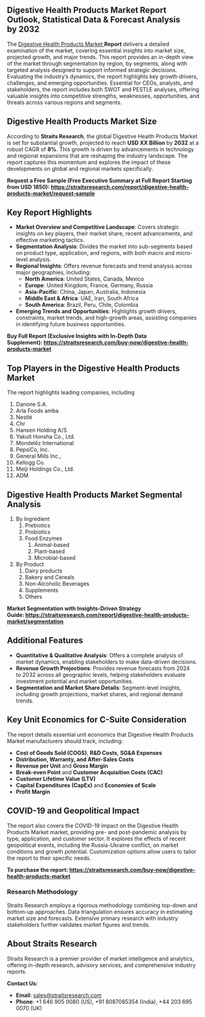 <p>&nbsp;</p>
<h2>Digestive Health Products Market Report Outlook, Statistical Data &amp; Forecast&nbsp;Analysis by&nbsp;2032</h2>
<p>The <a href="https://straitsresearch.com/report/digestive-health-products-market">Digestive Health Products Market </a><strong>Report</strong>&nbsp;delivers a detailed examination of the market, covering essential insights into market size, projected growth, and major trends. This report provides an in-depth view of the market through segmentation by region, by segments, along with targeted analysis designed to support informed strategic decisions. Evaluating the industry&rsquo;s dynamics, the report highlights key growth drivers, challenges, and emerging opportunities. Essential for CEOs, analysts, and stakeholders, the report includes both SWOT and PESTLE analyses, offering valuable insights into competitive strengths, weaknesses, opportunities, and threats across various regions and segments.</p>
<h2>Digestive Health Products Market Size</h2>
<p>According to&nbsp;<strong>Straits Research</strong>, the global Digestive Health Products Market is set for substantial growth, projected to reach&nbsp;<strong>USD XX Billion</strong>&nbsp;by&nbsp;<strong>2032</strong>&nbsp;at a robust CAGR of&nbsp;<strong>8%</strong>. This growth is driven by advancements in technology and regional expansions that are reshaping the industry landscape. The report captures this momentum and explores the impact of these developments on global and&nbsp;regional markets specifically.</p>
<p><strong>Request a Free Sample (Free Executive Summary at Full Report Starting from USD 1850):&nbsp;<a href="https://straitsresearch.com/report/digestive-health-products-market/request-sample">https://straitsresearch.com/report/digestive-health-products-market/request-sample</a></strong></p>
<h2>Key Report Highlights</h2>
<ul>
<li><strong>Market Overview and Competitive Landscape</strong>: Covers strategic insights on key players, their market share, recent advancements, and effective marketing tactics.</li>
<li><strong>Segmentation Analysis</strong>: Divides the market into sub-segments based on product type, application, and regions, with both macro and micro-level analysis.</li>
<li><strong>Regional Insights</strong>: Offers revenue forecasts and trend analysis across major geographies, including:
<ul>
<li><strong>North America</strong>: United States, Canada, Mexico</li>
<li><strong>Europe</strong>: United Kingdom, France, Germany, Russia</li>
<li><strong>Asia-Pacific</strong>: China, Japan, Australia, Indonesia</li>
<li><strong>Middle East &amp; Africa</strong>: UAE, Iran, South Africa</li>
<li><strong>South America</strong>: Brazil, Peru, Chile, Colombia</li>
</ul>
</li>
<li><strong>Emerging Trends and Opportunities</strong>: Highlights growth drivers, constraints, market trends, and high-growth areas, assisting companies in identifying future business opportunities.</li>
</ul>
<p><strong>Buy Full Report (Exclusive Insights with In-Depth Data Supplement):&nbsp;<a href="https://straitsresearch.com/buy-now/digestive-health-products-market">https://straitsresearch.com/buy-now/digestive-health-products-market</a></strong></p>
<h2>Top Players in the Digestive Health Products Market</h2>
<p>The report highlights leading companies, including&nbsp;</p>
<ol>
<li>Danone S.A.</li>
<li>Arla Foods amba</li>
<li>Nestl&eacute;</li>
<li>Chr</li>
<li>Hansen Holding A/S</li>
<li>Yakult Honsha Co., Ltd.</li>
<li>Mondelēz International</li>
<li>PepsiCo, Inc.</li>
<li>General Mills Inc.,</li>
<li>Kellogg Co.</li>
<li>Meiji Holdings Co., Ltd.</li>
<li>ADM</li>
</ol>
<h2>Digestive Health Products Market Segmental Analysis</h2>
<ol>
<li>By Ingredient
<ol>
<li>Prebiotics</li>
<li>Probiotics</li>
<li>Food Enzymes
<ol>
<li>Animal-based</li>
<li>Plant-based</li>
<li>Microbial-based</li>
</ol>
</li>
</ol>
</li>
<li>By Product
<ol>
<li>Dairy products</li>
<li>Bakery and Cereals</li>
<li>Non-Alcoholic Beverages</li>
<li>Supplements</li>
<li>Others</li>
</ol>
</li>
</ol>
<p><strong>Market Segmentation with Insights-Driven Strategy Guide:&nbsp;<a href="https://straitsresearch.com/report/digestive-health-products-market/segmentation">https://straitsresearch.com/report/digestive-health-products-market/segmentation</a></strong></p>
<h2>Additional Features</h2>
<ul>
<li><strong>Quantitative &amp; Qualitative Analysis</strong>: Offers a complete analysis of market dynamics, enabling stakeholders to make data-driven decisions.</li>
<li><strong>Revenue Growth Projections</strong>: Provides revenue forecasts from&nbsp;2024 to&nbsp;2032 across all geographic levels, helping stakeholders evaluate investment potential and market opportunities.</li>
<li><strong>Segmentation and Market Share Details</strong>: Segment-level insights, including growth projections, market shares, and regional demand trends.</li>
</ul>
<h2>Key Unit Economics for C-Suite Consideration</h2>
<p>The report details essential unit economics that Digestive Health Products Market manufacturers should track, including:</p>
<ul>
<li><strong>Cost of Goods Sold (COGS)</strong>,&nbsp;<strong>R&amp;D Costs</strong>,&nbsp;<strong>SG&amp;A Expenses</strong></li>
<li><strong>Distribution, Warranty, and After-Sales Costs</strong></li>
<li><strong>Revenue per Unit</strong>&nbsp;and&nbsp;<strong>Gross Margin</strong></li>
<li><strong>Break-even Point</strong>&nbsp;and&nbsp;<strong>Customer Acquisition Costs (CAC)</strong></li>
<li><strong>Customer Lifetime Value (LTV)</strong></li>
<li><strong>Capital Expenditures (CapEx)</strong>&nbsp;and&nbsp;<strong>Economies of Scale</strong></li>
<li><strong>Profit Margin</strong></li>
</ul>
<h2>COVID-19 and Geopolitical Impact</h2>
<p>The report also covers the COVID-19 impact on the Digestive Health Products Market market, providing pre- and post-pandemic analysis by type, application, and customer sector. It explores the effects of recent geopolitical events, including the Russia-Ukraine conflict, on market conditions and growth potential. Customization options allow users to tailor the report to their specific needs.</p>
<p><strong>To purchase the report:&nbsp;<a href="https://straitsresearch.com/buy-now/digestive-health-products-market">https://straitsresearch.com/buy-now/digestive-health-products-market</a></strong></p>
<h3>Research Methodology</h3>
<p>Straits Research employs a rigorous methodology combining top-down and bottom-up approaches. Data triangulation ensures accuracy in estimating market size and forecasts. Extensive primary research with industry stakeholders further validates market figures and trends.</p>
<h2>About Straits Research</h2>
<p>Straits Research is a premier provider of market intelligence and analytics, offering in-depth research, advisory services, and comprehensive industry reports.</p>
<p><strong>Contact Us:</strong></p>
<ul>
<li><strong>Email</strong>: <a href="sales@straitsresearch.com">sales@straitsresearch.com</a></li>
<li><strong>Phone</strong>: +1 646 905 0080 (US), +91 8087085354 (India), +44 203 695 0070 (UK)</li>
</ul>
<p>&nbsp;</p>
